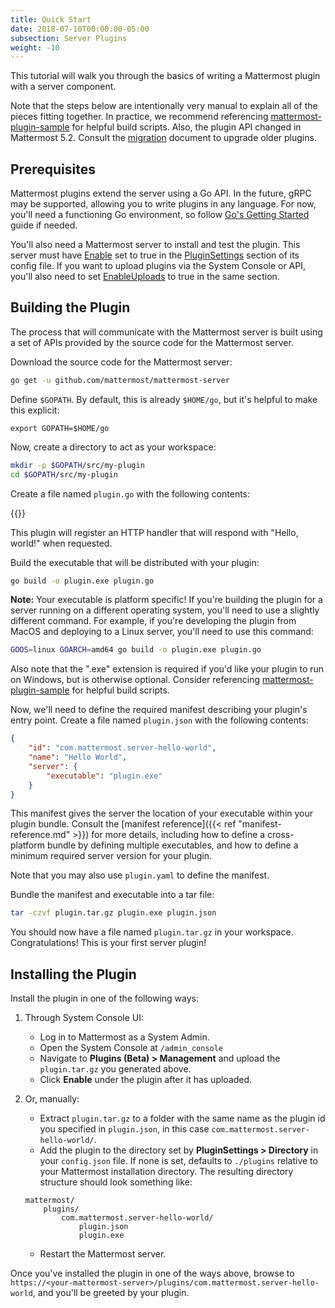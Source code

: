 ```yaml
---
title: Quick Start
date: 2018-07-10T00:00:00-05:00
subsection: Server Plugins
weight: -10
---
```


This tutorial will walk you through the basics of writing a Mattermost plugin with a server component.

Note that the steps below are intentionally very manual to explain all of the pieces fitting together. In practice, we recommend referencing [mattermost-plugin-sample](https://github.com/mattermost/mattermost-plugin-sample) for helpful build scripts. Also, the plugin API changed in Mattermost 5.2. Consult the [migration](/extend/plugins/migration) document to upgrade older plugins.

## Prerequisites

Mattermost plugins extend the server using a Go API. In the future, gRPC may be supported, allowing you to write plugins in any language. For now, you'll need a functioning Go environment, so follow [Go's Getting Started](https://golang.org/doc/install) guide if needed.

You'll also need a Mattermost server to install and test the plugin. This server must have [Enable](https://docs.mattermost.com/administration/config-settings.html#enable-plugins) set to true in the [PluginSettings](https://docs.mattermost.com/administration/config-settings.html#plugins-beta) section of its config file. If you want to upload plugins via the System Console or API, you'll also need to set [EnableUploads](https://docs.mattermost.com/administration/config-settings.html#enable-plugin-uploads) to true in the same section.

## Building the Plugin

The process that will communicate with the Mattermost server is built using a set of APIs provided by the source code for the Mattermost server.

Download the source code for the Mattermost server:

```bash
go get -u github.com/mattermost/mattermost-server
```

Define `$GOPATH`. By default, this is already `$HOME/go`, but it's helpful to make this explicit:
```
export GOPATH=$HOME/go
```

Now, create a directory to act as your workspace:

```bash
mkdir -p $GOPATH/src/my-plugin
cd $GOPATH/src/my-plugin
```

Create a file named `plugin.go` with the following contents:

{{<plugingoexamplecode name="_helloWorld">}}

This plugin will register an HTTP handler that will respond with "Hello, world!" when requested.

Build the executable that will be distributed with your plugin:

```bash
go build -o plugin.exe plugin.go
```

**Note:** Your executable is platform specific! If you're building the plugin for a server running on a different operating system, you'll need to use a slightly different command. For example, if you're developing the plugin from MacOS and deploying to a Linux server, you'll need to use this command:

```bash
GOOS=linux GOARCH=amd64 go build -o plugin.exe plugin.go
```

Also note that the ".exe" extension is required if you'd like your plugin to run on Windows, but is otherwise optional. Consider referencing [mattermost-plugin-sample](https://github.com/mattermost/mattermost-plugin-sample) for helpful build scripts.

Now, we'll need to define the required manifest describing your plugin's entry point. Create a file named `plugin.json` with the following contents:

```json
{
    "id": "com.mattermost.server-hello-world",
    "name": "Hello World",
    "server": {
        "executable": "plugin.exe"
    }
}
```

This manifest gives the server the location of your executable within your plugin bundle. Consult the [manifest reference]({{< ref "manifest-reference.md" >}}) for more details, including how to define a cross-platform bundle by defining multiple executables, and how to define a minimum required server version for your plugin.

Note that you may also use `plugin.yaml` to define the manifest.

Bundle the manifest and executable into a tar file:

```bash
tar -czvf plugin.tar.gz plugin.exe plugin.json
```

You should now have a file named `plugin.tar.gz` in your workspace. Congratulations! This is your first server plugin!

## Installing the Plugin

Install the plugin in one of the following ways:

1) Through System Console UI:

    - Log in to Mattermost as a System Admin.
    - Open the System Console at `/admin_console`
    - Navigate to **Plugins (Beta) > Management** and upload the `plugin.tar.gz` you generated above.
    - Click **Enable** under the plugin after it has uploaded.

2) Or, manually:

    - Extract `plugin.tar.gz` to a folder with the same name as the plugin id you specified in ``plugin.json``, in this case `com.mattermost.server-hello-world/`.
    - Add the plugin to the directory set by **PluginSettings > Directory** in your ``config.json`` file. If none is set, defaults to `./plugins` relative to your Mattermost installation directory. The resulting directory structure should look something like:

    ```
    mattermost/
        plugins/
            com.mattermost.server-hello-world/
                plugin.json
                plugin.exe
    ```
    - Restart the Mattermost server.

Once you've installed the plugin in one of the ways above, browse to `https://<your-mattermost-server>/plugins/com.mattermost.server-hello-world`, and you'll be greeted by your plugin.
